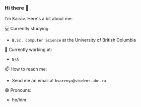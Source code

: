 ### Hi there 👋
I'm Kairav. Here's a bit about me:

💻 Currently studying:
 - `B.Sc. Computer Science` at the University of British Columbia 

💼 Currently working at:
 - `N/A`

📫 How to reach me:
- Send me an email at `kvarenya@student.ubc.ca`

😄 Pronouns:
- he/him
